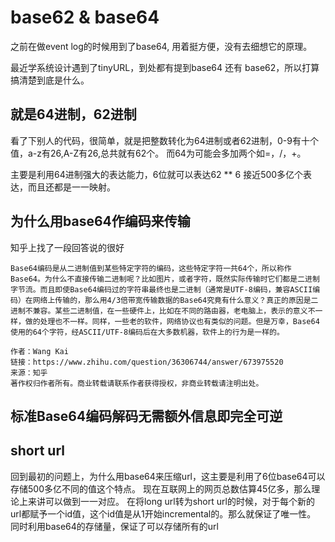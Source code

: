 # base62 & base64

之前在做event log的时候用到了base64, 用着挺方便，没有去细想它的原理。

最近学系统设计遇到了tinyURL，到处都有提到base64 还有 base62，所以打算搞清楚到底是什么。


## 就是64进制，62进制
看了下别人的代码，很简单，就是把整数转化为64进制或者62进制，0-9有十个值，a-z有26,A-Z有26,总共就有62个。
而64为可能会多加两个如=，/，+。 

主要是利用64进制强大的表达能力，6位就可以表达62 ** 6 接近500多亿个表达，而且还都是一一映射。


## 为什么用base64作编码来传输
知乎上找了一段回答说的很好
```
Base64编码是从二进制值到某些特定字符的编码，这些特定字符一共64个，所以称作Base64。为什么不直接传输二进制呢？比如图片，或者字符，既然实际传输时它们都是二进制字节流。而且即使Base64编码过的字符串最终也是二进制（通常是UTF-8编码，兼容ASCII编码）在网络上传输的，那么用4/3倍带宽传输数据的Base64究竟有什么意义？真正的原因是二进制不兼容。某些二进制值，在一些硬件上，比如在不同的路由器，老电脑上，表示的意义不一样，做的处理也不一样。同样，一些老的软件，网络协议也有类似的问题。但是万幸，Base64使用的64个字符，经ASCII/UTF-8编码后在大多数机器，软件上的行为是一样的。

作者：Wang Kai
链接：https://www.zhihu.com/question/36306744/answer/673975520
来源：知乎
著作权归作者所有。商业转载请联系作者获得授权，非商业转载请注明出处。
````

## 标准Base64编码解码无需额外信息即完全可逆


## short url

回到最初的问题上，为什么用base64来压缩url，这主要是利用了6位base64可以存储500多亿不同的值这个特点。
现在互联网上的网页总数估算45亿多，那么理论上来讲可以做到一一对应。 
在将long url转为short url的时候，对于每个新的url都赋予一个id值，这个id值是从1开始incremental的。那么就保证了唯一性。
同时利用base64的存储量，保证了可以存储所有的url